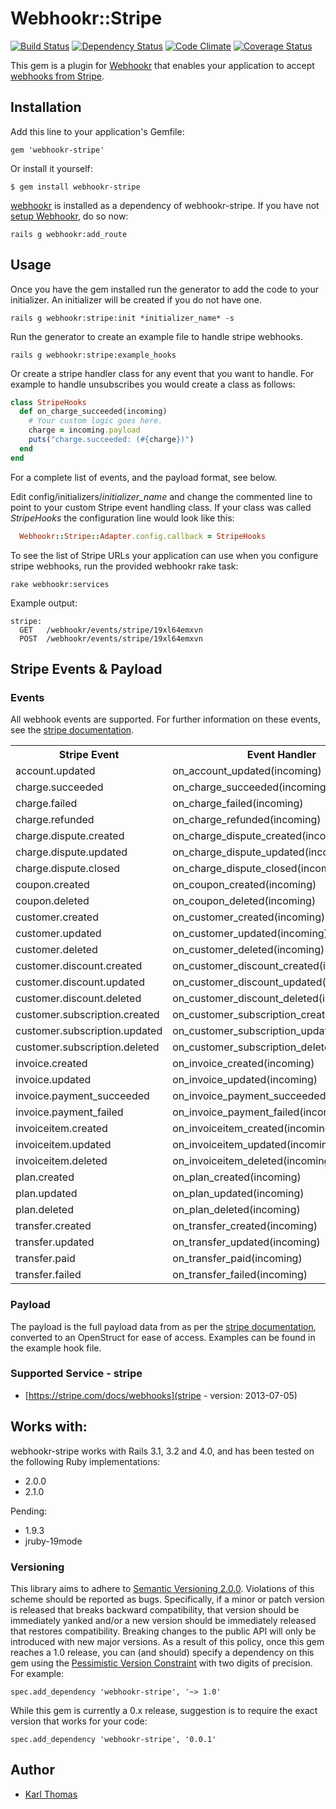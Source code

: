# Webhookr::Stripe
[![Build Status](https://travis-ci.org/gerrypower/webhookr-stripe.png?branch=master)](https://travis-ci.org/gerrypower/webhookr-stripe)
[![Dependency Status](https://gemnasium.com/gerrypower/webhookr-stripe.png)](https://gemnasium.com/gerrypower/webhookr-stripe)
[![Code Climate](https://codeclimate.com/github/gerrypower/webhookr-stripe.png)](https://codeclimate.com/github/gerrypower/webhookr-stripe)
[![Coverage Status](https://coveralls.io/repos/gerrypower/webhookr-stripe/badge.png)](https://coveralls.io/r/gerrypower/webhookr-stripe)

This gem is a plugin for [Webhookr](https://github.com/zoocasa/webhookr) that enables
your application to accept [webhooks from Stripe](https://stripe.com/docs/webhooks).

## Installation

Add this line to your application's Gemfile:

    gem 'webhookr-stripe'

Or install it yourself:

    $ gem install webhookr-stripe

[webhookr](https://github.com/zoocasa/webhookr) is installed as a dependency of webhookr-stripe. If you have not [setup Webhookr](https://github.com/zoocasa/webhookr#usage--setup), do so now:

```console
rails g webhookr:add_route
```

## Usage

Once you have the gem installed run the generator to add the code to your initializer.
An initializer will be created if you do not have one.

```console
rails g webhookr:stripe:init *initializer_name* -s
```

Run the generator to create an example file to handle stripe webhooks.

```console
rails g webhookr:stripe:example_hooks
```

Or create a stripe handler class for any event that you want to handle. For example
to handle unsubscribes you would create a class as follows:

```ruby
class StripeHooks
  def on_charge_succeeded(incoming)
    # Your custom logic goes here.
    charge = incoming.payload
    puts("charge.succeeded: (#{charge})")
  end
end
```

For a complete list of events, and the payload format, see below.

Edit config/initializers/*initializer_name* and change the commented line to point to
your custom Stripe event handling class. If your class was called *StripeHooks*
the configuration line would look like this:

```ruby
  Webhookr::Stripe::Adapter.config.callback = StripeHooks
```

To see the list of Stripe URLs your application can use when you configure
stripe webhooks,
run the provided webhookr rake task:

```console
rake webhookr:services
```

Example output:

```console
stripe:
  GET	/webhookr/events/stripe/19xl64emxvn
  POST	/webhookr/events/stripe/19xl64emxvn
```

## Stripe Events & Payload

### Events

All webhook events are supported. For further information on these events, see the
[stripe documentation](https://stripe.com/docs/api#event_types).

<table>
  <tr>
    <th>Stripe Event</th>
    <th>Event Handler</th>
  </tr>
  <tr>
    <td>account.updated</td>
    <td>on_account_updated(incoming)</td>
  </tr>
  <tr>
    <td>charge.succeeded</td>
    <td>on_charge_succeeded(incoming)</td>
  </tr>
  <tr>
    <td>charge.failed</td>
    <td>on_charge_failed(incoming)</td>
  </tr>
  <tr>
    <td>charge.refunded</td>
    <td>on_charge_refunded(incoming)</td>
  </tr>
  <tr>
    <td>charge.dispute.created</td>
    <td>on_charge_dispute_created(incoming)</td>
  </tr>
  <tr>
    <td>charge.dispute.updated</td>
    <td>on_charge_dispute_updated(incoming)</td>
  </tr>
  <tr>
    <td>charge.dispute.closed</td>
    <td>on_charge_dispute_closed(incoming)</td>
  </tr>
  <tr>
    <td>coupon.created</td>
    <td>on_coupon_created(incoming)</td>
  </tr>
  <tr>
    <td>coupon.deleted</td>
    <td>on_coupon_deleted(incoming)</td>
  </tr>
  <tr>
    <td>customer.created</td>
    <td>on_customer_created(incoming)</td>
  </tr>
  <tr>
    <td>customer.updated</td>
    <td>on_customer_updated(incoming)</td>
  </tr>
  <tr>
    <td>customer.deleted</td>
    <td>on_customer_deleted(incoming)</td>
  </tr>
  <tr>
    <td>customer.discount.created</td>
    <td>on_customer_discount_created(incoming)</td>
  </tr>
  <tr>
    <td>customer.discount.updated</td>
    <td>on_customer_discount_updated(incoming)</td>
  </tr>
  <tr>
    <td>customer.discount.deleted</td>
    <td>on_customer_discount_deleted(incoming)</td>
  </tr>
  <tr>
    <td>customer.subscription.created</td>
    <td>on_customer_subscription_created(incoming)</td>
  </tr>
  <tr>
    <td>customer.subscription.updated</td>
    <td>on_customer_subscription_updated(incoming)</td>
  </tr>
  <tr>
    <td>customer.subscription.deleted</td>
    <td>on_customer_subscription_deleted(incoming)</td>
  </tr>
  <tr>
    <td>invoice.created</td>
    <td>on_invoice_created(incoming)</td>
  </tr>
  <tr>
    <td>invoice.updated</td>
    <td>on_invoice_updated(incoming)</td>
  </tr>
  <tr>
    <td>invoice.payment_succeeded</td>
    <td>on_invoice_payment_succeeded(incoming)</td>
  </tr>
  <tr>
    <td>invoice.payment_failed</td>
    <td>on_invoice_payment_failed(incoming)</td>
  </tr>
  <tr>
    <td>invoiceitem.created</td>
    <td>on_invoiceitem_created(incoming)</td>
  </tr>
  <tr>
    <td>invoiceitem.updated</td>
    <td>on_invoiceitem_updated(incoming)</td>
  </tr>
  <tr>
    <td>invoiceitem.deleted</td>
    <td>on_invoiceitem_deleted(incoming)</td>
  </tr>
  <tr>
    <td>plan.created</td>
    <td>on_plan_created(incoming)</td>
  </tr>
  <tr>
    <td>plan.updated</td>
    <td>on_plan_updated(incoming)</td>
  </tr>
  <tr>
    <td>plan.deleted</td>
    <td>on_plan_deleted(incoming)</td>
  </tr>
  <tr>
    <td>transfer.created</td>
    <td>on_transfer_created(incoming)</td>
  </tr>
  <tr>
    <td>transfer.updated</td>
    <td>on_transfer_updated(incoming)</td>
  </tr>
  <tr>
    <td>transfer.paid</td>
    <td>on_transfer_paid(incoming)</td>
  </tr>
  <tr>
    <td>transfer.failed</td>
    <td>on_transfer_failed(incoming)</td>
  </tr>
</table>

### Payload

The payload is the full payload data from as per the
[stripe documentation](https://stripe.com/docs/api#event_types), converted to an OpenStruct
for ease of access. Examples can be found in the example hook file.

### <a name="supported_services"></a>Supported Service - stripe

* [https://stripe.com/docs/webhooks](stripe - version: 2013-07-05)

## <a name="works_with"></a>Works with:

webhookr-stripe works with Rails 3.1, 3.2 and 4.0, and has been tested on the following Ruby
implementations:

* 2.0.0
* 2.1.0

Pending:

* 1.9.3
* jruby-19mode

### Versioning
This library aims to adhere to [Semantic Versioning 2.0.0](http://semver.org/). Violations of this scheme should be reported as
bugs. Specifically, if a minor or patch version is released that breaks backward compatibility, that
version should be immediately yanked and/or a new version should be immediately released that restores
compatibility. Breaking changes to the public API will only be introduced with new major versions. As a
result of this policy, once this gem reaches a 1.0 release, you can (and should) specify a dependency on
this gem using the [Pessimistic Version Constraint](http://docs.rubygems.org/read/chapter/16#page74) with
two digits of precision. For example:

    spec.add_dependency 'webhookr-stripe', '~> 1.0'

While this gem is currently a 0.x release, suggestion is to require the exact version that works for your code:

    spec.add_dependency 'webhookr-stripe', '0.0.1'

## Author

* [Karl Thomas](https://github.com/karlthomasdev)
